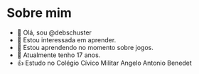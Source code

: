 # Sobre mim
- 👋 Olá, sou @debschuster
- 👀 Estou interessada em aprender.
- 🌱 Estou aprendendo no momento sobre jogos.
- 💞️ Atualmente tenho 17 anos.
- 👍 Estudo no Colégio Cívico Militar Angelo Antonio Benedet
